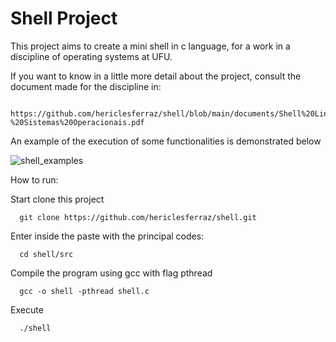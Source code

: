 # Shell Project
This project aims to create a mini shell in c language, for a work in a discipline of operating systems at UFU.

If you want to know in a little more detail about the project, consult the document made for the discipline in:

```
  https://github.com/hericlesferraz/shell/blob/main/documents/Shell%20Linux%20-%20Sistemas%20Operacionais.pdf
``` 

An example of the execution of some functionalities is demonstrated below

![shell_examples](https://user-images.githubusercontent.com/65249438/163731566-3b84c454-41ca-457c-8898-d1892eff356b.gif)


How to run:

Start clone this project

```
  git clone https://github.com/hericlesferraz/shell.git
``` 

Enter inside the paste with the principal codes:

```
  cd shell/src
```

Compile the program using gcc with flag pthread
```
  gcc -o shell -pthread shell.c
```

Execute
```
  ./shell
```
